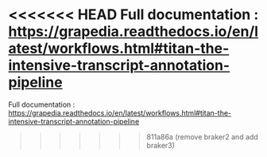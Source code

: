 <<<<<<< HEAD
Full documentation : https://grapedia.readthedocs.io/en/latest/workflows.html#titan-the-intensive-transcript-annotation-pipeline
=======
Full documentation : https://grapedia.readthedocs.io/en/latest/workflows.html#titan-the-intensive-transcript-annotation-pipeline
>>>>>>> 811a86a (remove braker2 and add braker3)
